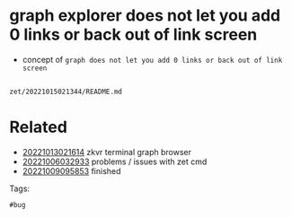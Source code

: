 # graph explorer does not let you add 0 links or back out of link screen

- concept of `graph does not let you add 0 links or back out of link screen`

```
```

` zet/20221015021344/README.md `

# Related

- [20221013021614](/zet/20221013021614/README.md) zkvr terminal graph browser
- [20221006032933](/zet/20221006032933/README.md) problems / issues with zet cmd
- [20221009095853](/zet/20221009095853/README.md) finished

Tags:

    #bug
